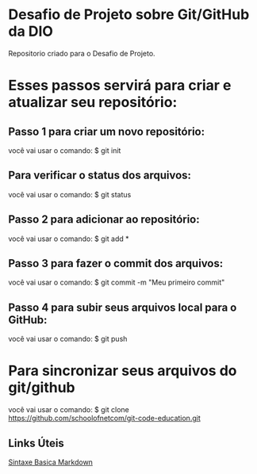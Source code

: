 # Desafio de Projeto sobre Git/GitHub da DIO
Repositorio criado para o Desafio de Projeto.

# Esses passos servirá para criar e atualizar seu repositório:

## Passo 1 para criar um novo repositório:
você vai usar o comando: $ git init

## Para verificar o status dos arquivos:
você vai usar o comando: $ git status

## Passo 2 para adicionar ao repositório:
você vai usar o comando: $ git add *

## Passo 3 para fazer o commit dos arquivos:
você vai usar o comando: $ git commit -m "Meu primeiro commit"

## Passo 4 para subir seus arquivos local para o GitHub:
você vai usar o comando: $ git push

# Para sincronizar seus arquivos do git/github
você vai usar o comando: $ git clone https://github.com/schoolofnetcom/git-code-education.git




## Links Úteis
[Sintaxe Basica Markdown](https://www.markdownguide.org/basic-syntax/)
